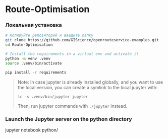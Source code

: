 # Route-Optimisation
### Локальная установка

```bash
# Копируйте репозиторий и введите папку
git clone https://github.com/GIScience/openrouteservice-examples.git
cd Route-Optimisation

# Install the requirements in a virtual env and activate it
python -m venv .venv
source .venv/bin/activate

pip install -r requirements
```

> Note: In case jupyter is already installed globally, and you want to use the local version, you can create a symlink to
> the local jupyter with:
>
>`ln -s .venv/bin/jupyter jupyter`
> 
> Then, run jupyter commands with `./jupyter` instead. 
> 
### Launch the Jupyter server on the python directory
jupyter notebook python/
